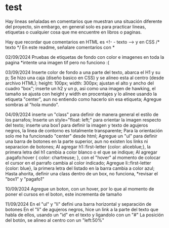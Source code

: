 # test
Hay lineas señaladas en comentarios que muestran una situación diferente del proyecto, sin embargo, en general solo es para practicar lineas, etiquetas o cualquier cosa que me encuentre en libros o paginas. 

Hay que recordar que comentarios en HTML es <!- - texto --> y en CSS /* texto */
En este readme, señalare comentarios con *

02/09/2024 
  Pruebas de etiquetas de fondo con color e imagenes en toda la pagina *intente una imagen tif pero no funciono :( 

03/09/2024
  Inserte color de fondo a una parte del texto, abarca el H1 y su p;
  Se hizo una caja (diseño basico en CSS) y se alineo esta al centro (desde archivo HTML);
  height: 100px; width: 300px; ajustan el alto y ancho del cuadro "box";
  inserte un h2 y un p, asi como una imagen de hawking, el tamaño se ajusta con height y width en procentajes y lo alinee usando la etiqueta "center", aun no entiendo como hacerlo sin esa etiqueta;
  Agregue sombras al "hola mundo".

04/09/2024
  inserte un "class" para definir de manera general el estilo de los parrafos;
  Inserte un style="float: left;" para orientar la imagen respecto del texto;
  inserte una box1 para definir la imagen y texto de agujeros negros, la linea de contorno es totalmente transparente;
  Para la orientación solo me ha funcionado "center" desde html;
  Agregue un "ul" para definir una barra de botones en la parte superior, aun no existen los links ni separacion de botones;
  Al agregar h1::first-letter {color: aliceblue;}, la primera letra del h1 cambia a color blanco o el que se indique;
  Al agregar .pagafo:hover { color: chartreuse; }, con el "hover" al momento de colocar el cursor en el parrafo cambia al color indicado;
  Agregue li::first-letter {color: blue}, la primera letra del listado en la barra cambia a color azul;
  Hasta ahorita, definir una class dentro de un box, no funciona, *revisar el "box1" y "pagafo1"

  10/09/2024
  Agregue un boton, con un hover, por lo que al momento de poner el cursos en el boton, este incrementa de tamaño 

  11/09/2024
  En el "ul" y "li" defini una barra horizontal y separación de botones
  En el "li" de agujeros negros, hice un link a la parte del texto que habla de ellos, usando un "id" en el texto y ligandolo con un "#"
  La posición del botón, se alineo al centro con un "left:50%" 
